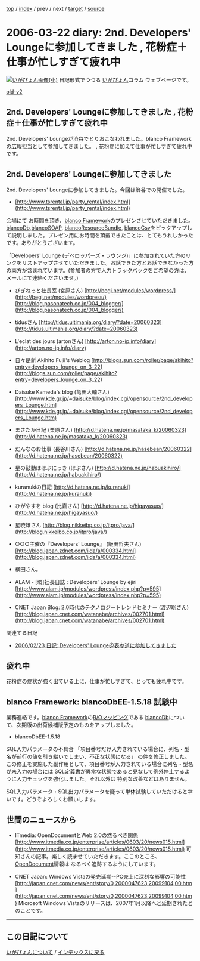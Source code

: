 [top](https://igapyon.github.io/diary/) 
 / [index](https://igapyon.github.io/diary/2006/index.html) 
 / prev 
 / next 
 / [target](https://igapyon.github.io/diary/2006/ig060322.html) 
 / [source](https://github.com/igapyon/diary/blob/gh-pages/2006/ig060322.html.src.md) 

2006-03-22 diary: 2nd. Developers' Loungeに参加してきました , 花粉症＋仕事が忙しすぎて疲れ中
=====================================================================================================
[![いがぴょん画像(小)](https://igapyon.github.io/diary/images/iga200306s.jpg "いがぴょん")](https://igapyon.github.io/diary/memo/memoigapyon.html) 日記形式でつづる [いがぴょん](https://igapyon.github.io/diary/memo/memoigapyon.html)コラム ウェブページです。

[old-v2](ig060322-orig.html)

## 2nd. Developers' Loungeに参加してきました , 花粉症＋仕事が忙しすぎて疲れ中

2nd. Developers' Loungeが渋谷でとりおこなわれました。blanco Frameworkの広報担当として参加してきました。 , 花粉症に加えて仕事が忙しすぎて疲れ中です。


## 2nd. Developers' Loungeに参加してきました

2nd. Developers' Loungeに参加してきました。今回は渋谷での開催でした。


* [http://www.tsrental.jp/party_rental/index.html](http://www.tsrental.jp/party_rental/index.html)

会場にて お時間を頂き、[blanco Framework](http://www.igapyon.jp/blanco/blanco.ja.html)のプレゼンさせていただきました。[blancoDb](http://www.igapyon.jp/blanco/blancodb.html),[blancoSOAP](http://www.igapyon.jp/blanco/blancosoap.html), [blancoResourceBundle](http://www.igapyon.jp/blanco/blancoresourcebundle.html), [blancoCsv](http://www.igapyon.jp/blanco/blancocsv.html)をピックアップして説明しました。プレゼン用にお時間を頂戴できたことは、とてもうれしかったです。ありがとうございます。

「Developers' Lounge (デベロッパーズ・ラウンジ)」に参加されていた方のリンクをリストアップさせていただきました。お話できた方とお話できなかった方の両方が含まれています。(参加者の方で人力トラックバックをご希望の方は、メールにて連絡くださいませ。)


* びぎねっと社長室 (宮原さん)
  [http://begi.net/modules/wordpress/](http://begi.net/modules/wordpress/)
  [http://blog.pasonatech.co.jp/004_blogger/](http://blog.pasonatech.co.jp/004_blogger/)
  
* tidusさん
  [http://tidus.ultimania.org/diary/?date=20060323](http://tidus.ultimania.org/diary/?date=20060323)
  
* L'eclat des jours (artonさん)
  [http://arton.no-ip.info/diary](http://arton.no-ip.info/diary)
  
* 日々是新 Akihito Fujii's Weblog
  [http://blogs.sun.com/roller/page/akihito?entry=developers_lounge_on_3_22](http://blogs.sun.com/roller/page/akihito?entry=developers_lounge_on_3_22)
  
* Daisuke Kameda's blog (亀田大輔さん)
  [http://www.kde.gr.jp/~daisuke/blog/index.cgi/opensource/2nd_developers_Lounge.htm](http://www.kde.gr.jp/~daisuke/blog/index.cgi/opensource/2nd_developers_Lounge.htm)
  
* まさたか日記 (栗原さん)
  [http://d.hatena.ne.jp/masataka_k/20060323](http://d.hatena.ne.jp/masataka_k/20060323)
  
* だんなのお仕事 (長谷川さん)
  [http://d.hatena.ne.jp/hasebean/20060322](http://d.hatena.ne.jp/hasebean/20060322)
  
* 星の鼓動ははぶにっき (はぶさん)
  [http://d.hatena.ne.jp/habuakihiro/](http://d.hatena.ne.jp/habuakihiro/)
  
* kuranukiの日記
  [http://d.hatena.ne.jp/kuranuki](http://d.hatena.ne.jp/kuranuki)
  
* ひがやすを blog (比嘉さん)
  [http://d.hatena.ne.jp/higayasuo/](http://d.hatena.ne.jp/higayasuo/)
  
* 星暁雄さん
  [http://blog.nikkeibp.co.jp/itpro/java/](http://blog.nikkeibp.co.jp/itpro/java/)
  
* ○○○主催の『Developers' Lounge』 (飯田哲夫さん)
  [http://blog.japan.zdnet.com/iida/a/000334.html](http://blog.japan.zdnet.com/iida/a/000334.html)
  
* 横田さん。
  
* ALAM - [環]社長日誌 : Developers’ Lounge by ejiri
  [http://www.alam.jp/modules/wordpress/index.php?p=595](http://www.alam.jp/modules/wordpress/index.php?p=595)
  
* CNET Japan Blog: 2.0時代のテクノロジートレンドセミナー (渡辺聡さん)
  [http://blog.japan.cnet.com/watanabe/archives/002701.html](http://blog.japan.cnet.com/watanabe/archives/002701.html)

関連する日記


* [2006/02/23 日記: Developers' Lounge＠表参道に参加してきました](ig060223.html)

## 疲れ中

花粉症の症状が強く出ている上に、仕事が忙しすぎて、とっても疲れ中です。

## blanco Framework: blancoDbEE-1.5.18 試験中

業務連絡です。[blanco Framework](http://www.igapyon.jp/blanco/blanco.ja.html)の[R/Oマッピング](http://www.igapyon.jp/igapyon/diary/keyword/romap.html)である [blancoDb](http://www.igapyon.jp/blanco/blancodb.html)について、次期版の出荷候補版予定のものをアップしました。


* blancoDbEE-1.5.18

SQL入力パラメータの不具合 「項目番号だけ入力されている場合に、列名・型名が前行の値を引き継いでしまい、不正な状態になる」 の件を修正しました。この修正を実施した副作用として、項目番号が入力されている場合に列名・型名が未入力の場合には
SQL定義書が異常な状態であると見なして例外停止するように入力チェックを強化しました。それ以外は 特別な改善などはありません。

SQL入力パラメータ・SQL出力パラメータを疑って単体試験していただけると幸いです。どうぞよろしくお願いします。

## 世間のニュースから


* ITmedia: OpenDocumentとWeb 2.0の然るべき関係
  [http://www.itmedia.co.jp/enterprise/articles/0603/20/news015.html](http://www.itmedia.co.jp/enterprise/articles/0603/20/news015.html)
  可知さんの記事。楽しく読ませていただきます。ここのところ、[OpenDocument](http://www.igapyon.jp/igapyon/diary/keyword/opendocument.html)情報は なるべく追跡するようにしています。
  
* CNET Japan: Windows Vistaの発売延期--PC売上に深刻な影響の可能性
  [http://japan.cnet.com/news/ent/story/0,2000047623,20099104,00.htm](http://japan.cnet.com/news/ent/story/0,2000047623,20099104,00.htm)
  Microsoft Windows Vistaのリリースは、2007年1月以降へと延期されたとのことです。


----------------------------------------------------------------------------------------------------

## この日記について
[いがぴょんについて](https://igapyon.github.io/diary/memo/memoigapyon.html) / [インデックスに戻る](https://igapyon.github.io/diary/idxall.html)

